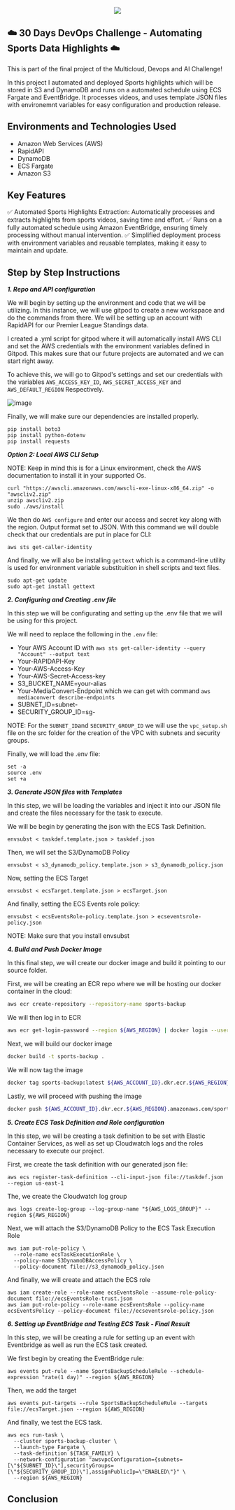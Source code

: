 <p align="center">
  <img src="assets/diagram.png" 
</p>
  
## ☁️ 30 Days DevOps Challenge - Automating Sports Data Highlights  ☁️

This is part of the final project of the Multicloud, Devops and AI Challenge!

In this project I automated and deployed Sports highlights which will be stored in S3 and DynamoDB and runs on a automated schedule using ECS Fargate and EventBridge. It processes videos, and uses template JSON files with environemnt variables for easy configuration and production release. 


<h2>Environments and Technologies Used</h2>

  - Amazon Web Services (AWS)
  - RapidAPI
  - DynamoDB
  - ECS Fargate
  - Amazon S3


  
<h2>Key Features</h2>  

✅ Automated Sports Highlights Extraction: Automatically processes and extracts highlights from sports videos, saving time and effort.
✅ Runs on a fully automated schedule using Amazon EventBridge, ensuring timely processing without manual intervention.
✅ Simplified deployment process with environment variables and reusable templates, making it easy to maintain and update.

<h2>Step by Step Instructions</h2>

***1. Repo and API configuration***

We will begin by setting up the environment and code that we will be utilizing. In this instance, we will use gitpod to create a new workspace and do the commands from there. We will be setting up an account with RapidAPI for our Premier League Standings data.

I created a .yml script for gitpod where it will automatically install AWS CLI and set the AWS credentials with the environment variables defined in Gitpod. This makes sure that our future projects are automated and we can start right away.

To achieve this, we will go to Gitpod's settings and set our credentials with the variables `AWS_ACCESS_KEY_ID`, `AWS_SECRET_ACCESS_KEY` and `AWS_DEFAULT_REGION` Respectively.

![image](/assets/image1.png)

Finally, we will make sure our dependencies are installed properly.

```
pip install boto3
pip install python-dotenv
pip install requests
```

***Option 2: Local AWS CLI Setup***

NOTE: Keep in mind this is for a Linux environment, check the AWS documentation to install it in your supported Os.

   ```
   curl "https://awscli.amazonaws.com/awscli-exe-linux-x86_64.zip" -o "awscliv2.zip"
unzip awscliv2.zip
sudo ./aws/install
```
We then do `AWS configure` and enter our access and secret key along with the region. Output format set to JSON. With this command we will double check that our credentials are put in place for CLI:

```
aws sts get-caller-identity
```

And finally, we will also be installing `gettext` which is a command-line utility is used for environment variable substituition in shell scripts and text files.

```
sudo apt-get update 
sudo apt-get install gettext
```

***2.  Configuring and Creating .env file***

In this step we will be configurating and setting up the .env file that we will be using for this project. 

We will need to replace the following in the `.env` file:

- Your AWS Account ID with `aws sts get-caller-identity --query "Account" --output text`
- Your-RAPIDAPI-Key
- Your-AWS-Access-Key
- Your-AWS-Secret-Access-key
- S3_BUCKET_NAME=your-alias
- Your-MediaConvert-Endpoint which we can get with command `aws mediaconvert describe-endpoints`
- SUBNET_ID=subnet-
- SECURITY_GROUP_ID=sg-

NOTE: For the `SUBNET_ID`and `SECURITY_GROUP_ID`  we will use the `vpc_setup.sh` file on the src folder for the creation of the VPC with subnets and security groups.

Finally, we will load the .env file:

```
set -a
source .env
set +a
```

***3. Generate JSON files with Templates***

In this step, we will be loading the variables and inject it into our JSON file and create the files necessary for the task to execute. 

We will be begin by generating the json with the ECS Task Definition. 

`envsubst < taskdef.template.json > taskdef.json`

Then, we will set the S3/DynamoDB Policy

`envsubst < s3_dynamodb_policy.template.json > s3_dynamodb_policy.json`

Now, setting the ECS Target

`envsubst < ecsTarget.template.json > ecsTarget.json`

And finally, setting the ECS Events role policy:

`envsubst < ecsEventsRole-policy.template.json > ecseventsrole-policy.json`

NOTE: Make sure that you install envsubst

***4. Build and Push Docker Image***

In this final step, we will create our docker image and build it pointing to our source folder.

First, we will be creating an ECR repo where we will be hosting our docker container in the cloud:

```bash
aws ecr create-repository --repository-name sports-backup
```

We will then log in to ECR

```bash
aws ecr get-login-password --region ${AWS_REGION} | docker login --username AWS --password-stdin accountid.dkr.ecr.us-east-1.amazonaws.com
```

Next, we will build our docker image

```bash
docker build -t sports-backup .
```

We will now tag the image

```bash
docker tag sports-backup:latest ${AWS_ACCOUNT_ID}.dkr.ecr.${AWS_REGION}.amazonaws.com/sports-backup:latest
```
Lastly, we will proceed with pushing the image

```bash
docker push ${AWS_ACCOUNT_ID}.dkr.ecr.${AWS_REGION}.amazonaws.com/sports-backup:latest
```

***5. Create ECS Task Definition and Role configuration***

In this step, we will be creating a task definition to be set with Elastic Container Services, as well as set up Cloudwatch logs and the roles necessary to execute our project.

First, we create the task definition with our generated json file:

```
aws ecs register-task-definition --cli-input-json file://taskdef.json --region us-east-1
```

The, we create the Cloudwatch log group

```
aws logs create-log-group --log-group-name "${AWS_LOGS_GROUP}" --region ${AWS_REGION}
```

Next, we will attach the S3/DynamoDB Policy to the ECS Task Execution Role

```
aws iam put-role-policy \
  --role-name ecsTaskExecutionRole \
  --policy-name S3DynamoDBAccessPolicy \
  --policy-document file://s3_dynamodb_policy.json
```

And finally, we will create and attach the ECS role

```
aws iam create-role --role-name ecsEventsRole --assume-role-policy-document file://ecsEventsRole-trust.json
aws iam put-role-policy --role-name ecsEventsRole --policy-name ecsEventsPolicy --policy-document file://ecseventsrole-policy.json
```


***6. Setting up EventBridge and Testing ECS Task - Final Result***

In this step, we will be creating a rule for setting up an event with Eventbridge as well as run the ECS task created.

We first begin by creating the EventBridge rule:

```
aws events put-rule --name SportsBackupScheduleRule --schedule-expression "rate(1 day)" --region ${AWS_REGION}
```

Then, we add the target

```
aws events put-targets --rule SportsBackupScheduleRule --targets file://ecsTarget.json --region ${AWS_REGION}
```

And finally, we test the ECS task. 

```
aws ecs run-task \
  --cluster sports-backup-cluster \
  --launch-type Fargate \
  --task-definition ${TASK_FAMILY} \
  --network-configuration "awsvpcConfiguration={subnets=[\"${SUBNET_ID}\"],securityGroups=[\"${SECURITY_GROUP_ID}\"],assignPublicIp=\"ENABLED\"}" \
  --region ${AWS_REGION}
```


<h2>Conclusion</h2>


